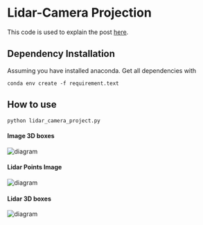 # Lidar-Camera Projection
This code is used to explain the post [here](https://medium.com/@daryl.tanyj/camera-lidar-projection-navigating-between-2d-and-3d-911c78167a94).

## Dependency Installation
Assuming you have installed anaconda. Get all dependencies with
```
conda env create -f requirement.text 
```

## How to use
```
python lidar_camera_project.py
```

#### Image 3D boxes
![diagram](./assets/1.png)

#### Lidar Points Image
![diagram](./assets/2.png)

#### Lidar 3D boxes
![diagram](./assets/3.png)
